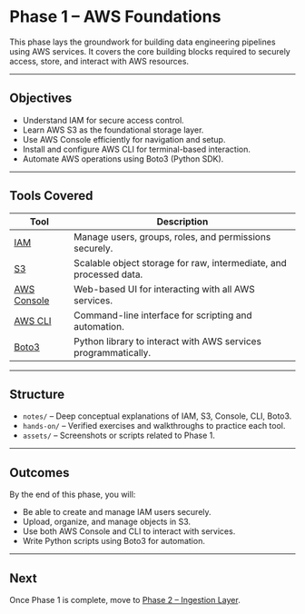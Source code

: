 # Phase 1 – AWS Foundations

This phase lays the groundwork for building data engineering pipelines using AWS services. It covers the core building blocks required to securely access, store, and interact with AWS resources.

---

## Objectives

- Understand IAM for secure access control.
- Learn AWS S3 as the foundational storage layer.
- Use AWS Console efficiently for navigation and setup.
- Install and configure AWS CLI for terminal-based interaction.
- Automate AWS operations using Boto3 (Python SDK).

---

## Tools Covered

| Tool       | Description                                                                 |
|------------|-----------------------------------------------------------------------------|
| [IAM](phase-1-aws-foundations/notes/iam.md)        | Manage users, groups, roles, and permissions securely.                      |
| [S3](phase-1-aws-foundations/notes/s3.md)         | Scalable object storage for raw, intermediate, and processed data.         |
| [AWS Console](phase-1-aws-foundations/notes/aws_console.md) | Web-based UI for interacting with all AWS services.                        |
| [AWS CLI](phase-1-aws-foundations/notes/aws_cli.md)    | Command-line interface for scripting and automation.                        |
| [Boto3](phase-1-aws-foundations/notes/boto3.md)      | Python library to interact with AWS services programmatically.              |

---

## Structure

- `notes/` – Deep conceptual explanations of IAM, S3, Console, CLI, Boto3.
- `hands-on/` – Verified exercises and walkthroughs to practice each tool.
- `assets/` – Screenshots or scripts related to Phase 1.

---

## Outcomes

By the end of this phase, you will:
- Be able to create and manage IAM users securely.
- Upload, organize, and manage objects in S3.
- Use both AWS Console and CLI to interact with services.
- Write Python scripts using Boto3 for automation.

---

## Next

Once Phase 1 is complete, move to [Phase 2 – Ingestion Layer](../phase-2-ingestion/README.md).
